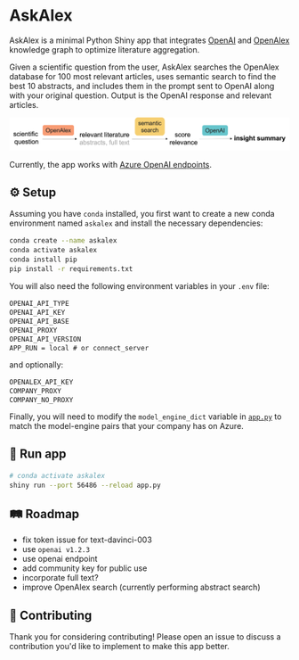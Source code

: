
# AskAlex

AskAlex is a minimal Python Shiny app that integrates [OpenAI](https://platform.openai.com/docs) and [OpenAlex](https://openalex.org/) knowledge graph to optimize literature aggregation.

Given a scientific question from the user, AskAlex searches the OpenAlex database for 100 most relevant articles, uses semantic search to find the best 10 abstracts, and includes them in the prompt sent to OpenAI along with your original question.
Output is the OpenAI response and relevant articles.

![AskAlex-workflow](diagram.png)

Currently, the app works with [Azure OpenAI endpoints](https://learn.microsoft.com/en-us/azure/ai-services/openai/reference).

## ⚙️ Setup

Assuming you have `conda` installed, you first want to create a new conda environment named `askalex` and install the necessary dependencies:

``` sh
conda create --name askalex
conda activate askalex
conda install pip
pip install -r requirements.txt
```

You will also need the following environment variables in your `.env` file:
```
OPENAI_API_TYPE
OPENAI_API_KEY
OPENAI_API_BASE
OPENAI_PROXY 
OPENAI_API_VERSION 
APP_RUN = local # or connect_server
```

and optionally:
```
OPENALEX_API_KEY 
COMPANY_PROXY
COMPANY_NO_PROXY
```

Finally, you will need to modify the `model_engine_dict` variable in [`app.py`](app.py) to match the model-engine pairs that your company has on Azure.


## 🌿 Run app

``` sh
# conda activate askalex
shiny run --port 56486 --reload app.py
```

## 🛤️ Roadmap

- fix token issue for text-davinci-003
- use `openai v1.2.3`
- use openai endpoint
- add community key for public use
- incorporate full text?
- improve OpenAlex search (currently performing abstract search)

## 🤝 Contributing

Thank you for considering contributing!
Please open an issue to discuss a contribution you'd like to implement to make this app better.
